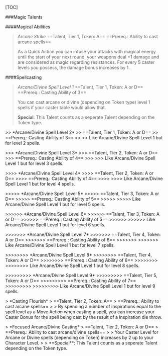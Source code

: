 [TOC]

###Magic Talents

####Magical Abilities

> *Arcane Strike*
> ==Talent, Tier 1, Token: A==
> ==Prereq.: Ability to cast arcane spells==
>
> As a Quick Action you can infuse your attacks with magical energy until the start of your next round.
> your weapons deal +1 damage and are considered as magic regarding resistances. For every 5 caster levels you possess, the damage bonus increases by 1.

####Spellcasting

> *Arcane/Divine Spell Level 1*
> ==Talent, Tier 1, Token: A or D==
> ==Prereq.: Casting Ability of 3==
>
> You can cast arcane or divine (depending on Token type) level 1 spells if your caster table would allow that.
>
> **Special**: This Talent counts as a seperate Talent depending on the Token type.

<p/>
>> *Arcane/Divine Spell Level 2*
>> ==Talent, Tier 1, Token: A or D==
>> ==Prereq.: Casting Ability of 3==
>>
>> Like Arcane/Divine Spell Level 1 but for level 2 spells.

<p/>
>>> *Arcane/Divine Spell Level 3*
>>> ==Talent, Tier 2, Token: A or D==
>>> ==Prereq.: Casting Ability of 4==
>>>
>>> Like Arcane/Divine Spell Level 1 but for level 3 spells.

<p/>
>>>> *Arcane/Divine Spell Level 4*
>>>> ==Talent, Tier 2, Token: A or D==
>>>> ==Prereq.: Casting Ability of 4==
>>>>
>>>> Like Arcane/Divine Spell Level 1 but for level 4 spells.

<p/>
>>>>> *Arcane/Divine Spell Level 5*
>>>>> ==Talent, Tier 3, Token: A or D==
>>>>> ==Prereq.: Casting Ability of 5==
>>>>>
>>>>> Like Arcane/Divine Spell Level 1 but for level 5 spells.

<p/>
>>>>>> *Arcane/Divine Spell Level 6*
>>>>>> ==Talent, Tier 3, Token: A or D==
>>>>>> ==Prereq.: Casting Ability of 5==
>>>>>>
>>>>>> Like Arcane/Divine Spell Level 1 but for level 6 spells.

<p/>
>>>>>>> *Arcane/Divine Spell Level 7*
>>>>>>> ==Talent, Tier 4, Token: A or D==
>>>>>>> ==Prereq.: Casting Ability of 6==
>>>>>>>
>>>>>>> Like Arcane/Divine Spell Level 1 but for level 7 spells.

<p/>
>>>>>>>> *Arcane/Divine Spell Level 8*
>>>>>>>> ==Talent, Tier 4, Token: A or D==
>>>>>>>> ==Prereq.: Casting Ability of 6==
>>>>>>>>
>>>>>>>> Like Arcane/Divine Spell Level 1 but for level 8 spells.

<p/>
>>>>>>>>> *Arcane/Divine Spell Level 9*
>>>>>>>>> ==Talent, Tier 5, Token: A or D==
>>>>>>>>> ==Prereq.: Casting Ability of 7==
>>>>>>>>>
>>>>>>>>> Like Arcane/Divine Spell Level 1 but for level 9 spells.

<p/>
> *Casting Flourish*
> ==Talent, Tier 2, Token: A==
> ==Prereq.: Ability to cast arcane spells==
>
> By spending a number of inspirations equal to the spell level as a Move Action when casting a spell, you can increase your Caster Bonus for the spell being cast by the result of a inspiration die throw.

<p/>
> *Focused Arcane/Divine Casting*
> ==Talent, Tier 2, Token: A or D==
> ==Prereq.: Ability to cast arcane/divine spells==
>
> Your Caster Level for Arcane or Divine spells (depending on Token) increases by 2 up to your Character Level.
>
> **Special**: This Talent counts as a seperate Talent depending on the Token type.


